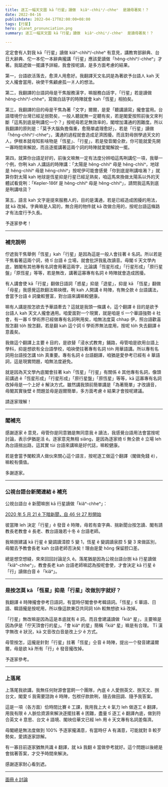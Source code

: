 ```yaml
---
title: 逐工一幅天文圖 kā「行星」讀做  kiâⁿ-chhiⁿ/-chheⁿ  是讀毋著矣！？
date: 2022-04-16
publishdate: 2022-04-17T02:00:00+08:00
tags: [行星]
hero: planet_pronunciation.png
summary: 逐工一幅天文圖 kā「行星」讀做  kiâⁿ-chhiⁿ/-chheⁿ  是讀毋著矣！？

---
```


定定會有人對我 kā「行星」讀做 kiâⁿ-chhiⁿ/-chheⁿ 有意見，講教育部辭典、台日大辭典、佗一本佗一本辭典攏講「行星」應該愛讀做「hêng-chhiⁿ/-chheⁿ」才著。我踮遮做一擺講予詳細，我會按呢讀，是多方面考慮的結果。

第一，台語欲活落去，愈濟人用愈好。我翻譯天文名詞是為著欲予台語人 kah 天文人攏會當用，袂使干焦顧慮孤一爿人的想法。

第二，我翻譯的台語詞毋是干焦服務漢字，嘛服務白話字，「行星」若是讀做 hêng-chhiⁿ/-chheⁿ，寫做白話字的時陣就會 kah「恆星」相拍矣。

第三，我翻譯的目的毋是干焦為著「文字」爾爾，是愛「聽講讀寫」攏會當用。台語環境佇台灣已經足弱勢矣，一般人聽就無一定聽有矣，若是閣愛按照前後文來判斷「這馬到底是咧講佗一个？」按呢毋若足無效率的，閣增加溝通的困難度。所以我翻譯的原則是：「莫予大腦負擔傷重，愈簡單處理愈好」，若是「行星」讀做「hêng-chhiⁿ/-chheⁿ」，溝通的過程就會造成足濟困擾。而且對毋捌學過天文的人，伊根本就毋知影啥物是「恆星」、「行星」，若是發音閣仝款，你可能就愛先開一寡時間來解說，而且逐擺講著這兩个詞的時陣就愛閣解說一擺。

第四，就算你台語足好的，前後文嘛無一定有法度分辨咱這馬咧講佗一項，我舉一个例，你咧 kah 人講話的時陣講：「太陽是 hêng-chhiⁿ 毋是 hêng-chhiⁿ，地球是 hêng-chhiⁿ 毋是 hêng-chhiⁿ」按呢伊可能會感覺「你到底是咧講啥潲？」就算你對太陽 kah 地球是恆星抑是行星已經足熟矣，咱這馬來換做太陽系以外的天體試看覓咧：「Kepler-186f 是 hêng-chhiⁿ 毋是 hêng-chhiⁿ」，請問我這馬到底是咧講啥貨？

第五，語言 kah 文字是提來服務人的，目的是溝通，若是已經造成困擾的用法，就 kā 改掉。字典嘛是人寫的，無合用的物件就 kā 改做合用的，按呢台語這條路才有法度行予久長。

予逐家參考！

------

### 補充說明
佇遮我干焦舉例「恆星」kah「行星」是因為這是一般人會拄著 ê 名詞。所以若是干焦看著這兩个詞，徛 tī 台語 ê 立場，就會批評我亂改讀音。毋閣 tī 天文學內底，猶閣有其他專有名詞會用著這兩字，比論講「恆星形成」「行星形成」「原行星盤」「原恆星」等等，若是無改，講著這寡專有名詞 ê 時陣就會造成困擾。

有人講會使 kā「行星」翻做日語詞「惑星」抑是「遊星」，抑是 kā 「恆星」翻做「母星」我感覺這款翻法嘛袂䆀，咧 kah 人開講 ê 時陣，有無仝款 ê 台語講法，會當予台語 ê 詞彙較豐富，對台語來講嘛較健康。

嘛有人講是按怎欲去予華語牽去？這就是我頭一條講 ê，這个翻譯 ê 目的是欲予台語人 kah 天文人攏會通用。咱愛面對一个現實，就是咱是 tī 一个華語強勢 ê 社會，有一寡 tī 學術界已經做專有名詞咧用矣，咱無法度莫 chhap 伊，照台語歡喜按怎翻 to̍h 按怎翻，若是翻 kah 這个詞 tī 學術界無法度用，按呢 to̍h 失去翻譯 ê 意義矣。

我做這个翻譯上主要 ê 目的，是欲替「浸水式教育」鋪路，毋管咱是欲用台語上學科，抑是想欲有全台語學校，咱袂使拄著專有名詞 to̍h 用華語講。所以專有名詞用台語按怎講 to̍h 真重要。專有名詞 ê 台語翻譯，咱猶是愛參考已經有 ê 華語詞，這是現實問題，咱無法度避免。

就是因為天文學內底閣會拄著 kah「恆星」「行星」有關係 ê 其他專有名詞，像頭前講過 ê「恆星形成」「行星形成」「原行星盤」「原恆星」等等，kā 這寡專有名詞改掉毋是一个上好 ê 解決方式。雖然講我頭前簡單講是「為著簡單」才改讀音，毋閣其實後壁 ê 問題並毋是遐爾簡單，多方面考慮 ê 結果才會按呢建議。

請逐家理解！

---

### 閣補充
感謝逐家 ê 意見，毋管你是同意猶是無同意我 ê 讀法，我感覺台語用法會當按呢討論，表示伊猶是活 ê。逐家意見無相 siâng，是因為逐家徛 tī 無仝款 ê 立場 leh 為台語揣出路，這其實 tùi 台語來講嘛是好代誌，嘛較健康。

若是會當予閣較濟人做伙來關心這个語言，按呢逐工做這个翻譯（閣做免錢 ê），嘛較有價值。

多謝逐家。

----

### 公視台語台新聞連結 ê 補充

公視台語台 ê 新聞嘛捌 kā 行星讀做「kiâⁿ-chheⁿ」：

[2020 年 5 月 21 ê 下暗新聞，自 46 分 27 秒開始](https://www.youtube.com/watch?v=JaAaxPAWNT8&t=2787s)

彼當陣 leh 決定「行星」ê 發音 ê 時陣，毋若有查字典、揣新聞台按怎讀、閣有請教長老教會 ê 長老、教台語幾若十冬 ê 台語老師。

我嘛捌建議 kā 行星 ê 變調讀漳腔 5 變 1，恆星 ê 變調讀泉腔 5 變 3 來做區別，毋閣去予教會長老 kah 台語老師否決矣！理由是愛 hŏng 保留腔口差。

總是想空想縫，來來回回討論足久 ê。落尾猶是因為公視台語台捌 kā 行星讀做「kiâⁿ-chheⁿ」，教會長老 kah 台語老師嘛認為按呢會使，才會決定 kā 行星 ê 「行」讀做白音 ê 「kiâⁿ」。

---

### 是按怎莫 kā 「恆星」抑是「行星」改做別字就好？

我翻譯 ê 時陣攏會參考日語詞，有當時仔閣會參考韓語詞。「恆星」tī 華語、日語、韓語攏是按呢用，所以像這款東亞共同詞 to̍h 較無想欲 kā 改掉。

「行星」無改嘛是因為這是本底就有 ê 詞。而且會建議讀做「kiâⁿ 星」，主要嘛是因為伊是「佇天頂會行的星」。「會 kiâⁿ  的星」簡稱「kiâⁿ 星」嘛是有合理。
Tī 漢字無改 ê 狀況，kā 文音改白音是改上少 ê 方式。

毋管按怎，這攏是針對「行星」拄著「恆星」仝音 ê 時陣，提出一个發音建議爾爾，毋是欲 kā 所有「行」ê 發音攏改掉。

予逐家參考。

---

### 上落尾

上落尾我欲講，我無任何財源會當飼一个團隊，內底 ê 人愛捌英文、捌天文、捌台文，閣愛 tī 我需要諮詢 ê 時陣，包袱仔款款咧，隨去做田調、隨予我答案。

這是一項（各方面）佮時間比賽 ê 工課，我用我上大 ê 氣力 leh 做逐工 ê 翻譯，用我有限 ê 人脈佮資源來解決逐擺拄著 ê 困難，盡量 tī 逐工 ê 翻譯內底，做到符合英文 ê 意思、台文 ê 語境、閣袂佮華文已經 leh 用 ê 天文專有名詞差傷濟。

毋閣總是無法度做到 100% 予逐家攏滿意，有當時仔 A 有滿意，可能就對 B 較歹勢矣，愛請逐家諒解。

有一寡目前逐家猶無共識 ê 翻譯，就 kā 我翻 ê 當做參考就好。這个問題以後總是會揣著答案，才交予時間來解決。

感謝逐家耐心看到遮。

---

[面冊 ê 討論](https://www.facebook.com/APOD.Taigi/photos/a.111068994277521/380287414022343/)


